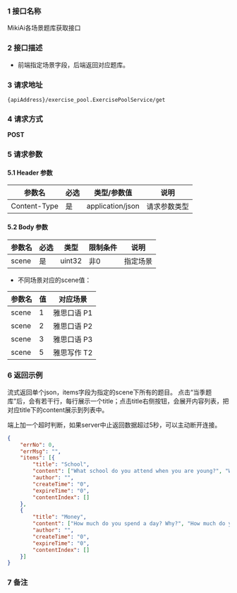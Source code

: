 ### 1 接口名称

MikiAi各场景题库获取接口

### 2 接口描述

- 前端指定场景字段，后端返回对应题库。

### 3 请求地址

`{apiAddress}/exercise_pool.ExercisePoolService/get`

### 4 请求方式

**POST**

### 5 请求参数

#### 5.1 Header 参数

| 参数名       | 必选 | 类型/参数值      | 说明         |
| ------------ | ---- | ---------------- | ------------ |
| Content-Type | 是   | application/json | 请求参数类型 |

#### 5.2 Body 参数


| 参数名   | 必选 | 类型   | 限制条件        | 说明     |
| ------- | --- | ------ | ----------- | -------- |
| scene   | 是   | uint32 | 非0 | 指定场景 |

* 不同场景对应的scene值：

| 参数名   | 值 | 对应场景 |
| ------- | --- | ------ |
| scene   | 1  | 雅思口语 P1 |
| scene   | 2  | 雅思口语 P2 |
| scene   | 3  | 雅思口语 P3 |
| scene   | 5  | 雅思写作 T2 |

### 6 返回示例

流式返回单个json，items字段为指定的scene下所有的题目。
点击“当季题库”后，会有若干行，每行展示一个title；点击title右侧按钮，会展开内容列表，把对应title下的content展示到列表中。

端上加一个超时判断，如果server中止返回数据超过5秒，可以主动断开连接。

``` json
{
	"errNo": 0,
	"errMsg": "",
	"items": [{
		"title": "School",
		"content": ["What school do you attend when you are young?", "What school do you attend when you are teen?", "What school do you attend when you are 20?"],
		"author": "",
		"createTime": "0",
		"expireTime": "0",
		"contentIndex": []
	},
	{
		"title": "Money",
		"content": ["How much do you spend a day? Why?", "How much do you make a month? Why", "How much money do you still have? Why?"],
		"author": "",
		"createTime": "0",
		"expireTime": "0",
		"contentIndex": []
	}]
}
```

### 7 备注

